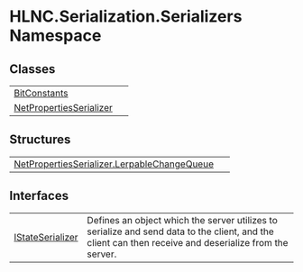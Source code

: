 # HLNC.Serialization.Serializers Namespace






## Classes
<table>
<tr>
<td><a href="T_HLNC_Serialization_Serializers_BitConstants">BitConstants</a></td>
<td> </td></tr>
<tr>
<td><a href="T_HLNC_Serialization_Serializers_NetPropertiesSerializer">NetPropertiesSerializer</a></td>
<td> </td></tr>
</table>

## Structures
<table>
<tr>
<td><a href="T_HLNC_Serialization_Serializers_NetPropertiesSerializer_LerpableChangeQueue">NetPropertiesSerializer.LerpableChangeQueue</a></td>
<td> </td></tr>
</table>

## Interfaces
<table>
<tr>
<td><a href="T_HLNC_Serialization_Serializers_IStateSerializer">IStateSerializer</a></td>
<td>Defines an object which the server utilizes to serialize and send data to the client, and the client can then receive and deserialize from the server.</td></tr>
</table>
